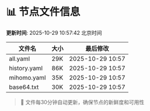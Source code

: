 # 📊 节点文件信息

**更新时间**: 2025-10-29 10:57:42 北京时间

| 文件名 | 大小 | 最后修改 |
|--------|------|----------|
| all.yaml | 29K | 2025-10-29 10:57 |
| history.yaml | 86K | 2025-10-29 10:57 |
| mihomo.yaml | 35K | 2025-10-29 10:57 |
| base64.txt | 30K | 2025-10-29 10:57 |

> 🔄 文件每30分钟自动更新，确保节点的新鲜度和可用性
